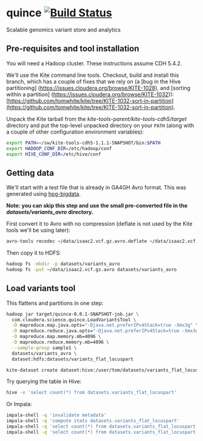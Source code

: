 # quince [![Build Status](https://travis-ci.org/cloudera/quince.svg?branch=master)](https://travis-ci.org/cloudera/quince)
Scalable genomics variant store and analytics

## Pre-requisites and tool installation

You will need a Hadoop cluster. These instructions assume CDH 5.4.2.

We'll use the Kite command line tools. Checkout, build and install this branch,
which has a couple of fixes that we rely on (a [bug in the Hive partitioning]
(https://issues.cloudera.org/browse/KITE-1028), and [sorting within a partition]
(https://issues.cloudera.org/browse/KITE-1032)):
[https://github.com/tomwhite/kite/tree/KITE-1032-sort-in-partition](https://github.com/tomwhite/kite/tree/KITE-1032-sort-in-partition).

Unpack the Kite tarball from the _kite-tools-parent/kite-tools-cdh5/target_ directory and
 put the top-level unpacked directory on your `PATH` (along with a couple of other
 configuration environment variables):

```bash
export PATH=~/sw/kite-tools-cdh5-1.1.1-SNAPSHOT/bin:$PATH
export HADOOP_CONF_DIR=/etc/hadoop/conf
export HIVE_CONF_DIR=/etc/hive/conf
```

## Getting data

We'll start with a test file that is already in GA4GH Avro format. This was generated
using [hpg-bigdata](https://github.com/opencb/hpg-bigdata).

**Note: you can skip this step and use the small pre-converted file in the
_datasets/variants_avro_ directory.**

First convert it to Avro with no compression (deflate is not used by the Kite tools
we'll be using later):

```bash
avro-tools recodec ~/data/isaac2.vcf.gz.avro.deflate ~/data/isaac2.vcf.gz.avro
```

Then copy it to HDFS:

```bash
hadoop fs -mkdir -p datasets/variants_avro
hadoop fs -put ~/data/isaac2.vcf.gz.avro datasets/variants_avro
```

## Load variants tool

This flattens and partitions in one step:

```bash
hadoop jar target/quince-0.0.1-SNAPSHOT-job.jar \
  com.cloudera.science.quince.LoadVariantsTool \
  -D mapreduce.map.java.opts="-Djava.net.preferIPv4Stack=true -Xmx3g" \
  -D mapreduce.reduce.java.opts="-Djava.net.preferIPv4Stack=true -Xmx3g" \
  -D mapreduce.map.memory.mb=4096 \
  -D mapreduce.reduce.memory.mb=4096 \
  --sample-group sample1 \
  datasets/variants_avro \
  dataset:hdfs:datasets/variants_flat_locuspart
```

```bash
kite-dataset create dataset:hive:/user/tom/datasets/variants_flat_locuspart
```

Try querying the table in Hive:

```bash
hive -e 'select count(*) from datasets.variants_flat_locuspart'
```

Or Impala:

```bash
impala-shell -q 'invalidate metadata'
impala-shell -q 'compute stats datasets.variants_flat_locuspart'
impala-shell -q 'select count(*) from datasets.variants_flat_locuspart'
impala-shell -q 'select count(*) from datasets.variants_flat_locuspart where referencename="chr1"'
```
